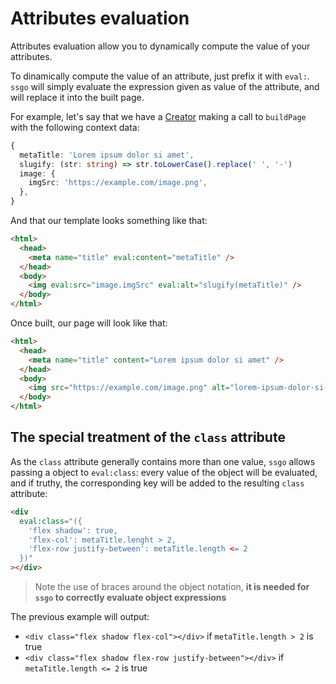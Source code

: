 # Attributes evaluation

Attributes evaluation allow you to dynamically compute the value of your attributes.

To dinamically compute the value of an attribute, just prefix it with `eval:`. `ssgo` will simply evaluate the expression given as value of the attribute, and will replace it into the built page.

For example, let's say that we have a [Creator](/docs/about-creators.html) making a call to `buildPage` with the following context data:

```typescript
{
  metaTitle: 'Lorem ipsum dolor si amet',
  slugify: (str: string) => str.toLowerCase().replace(' ', '-')
  image: {
    imgSrc: 'https://example.com/image.png',
  },
}
```

And that our template looks something like that:

```html
<html>
  <head>
    <meta name="title" eval:content="metaTitle" />
  </head>
  <body>
    <img eval:src="image.imgSrc" eval:alt="slugify(metaTitle)" />
  </body>
</html>
```

Once built, our page will look like that:

```html
<html>
  <head>
    <meta name="title" content="Lorem ipsum dolor si amet" />
  </head>
  <body>
    <img src="https://example.com/image.png" alt="lorem-ipsum-dolor-si-amet" />
  </body>
</html>
```

## The special treatment of the `class` attribute

As the `class` attribute generally contains more than one value, `ssgo` allows passing a object to `eval:class`: every value of the object will be evaluated, and if truthy, the corresponding key will be added to the resulting `class` attribute:

```html
<div
  eval:class="({
    'flex shadow': true,
    'flex-col': metaTitle.lenght > 2,
    'flex-row justify-between': metaTitle.length <= 2
  })"
></div>
```

> Note the use of braces around the object notation, **it is needed for `ssgo` to correctly evaluate object expressions**

The previous example will output:

- `<div class="flex shadow flex-col"></div>` if `metaTitle.length > 2` is true
- `<div class="flex shadow flex-row justify-between"></div>` if `metaTitle.length <= 2` is true
